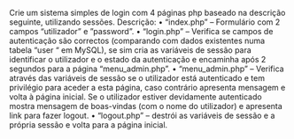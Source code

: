 Crie um sistema simples de login com 4 páginas php baseado na descrição seguinte, utilizando sessões.
Descrição:
• “index.php” – Formulário com 2 campos “utilizador” e ”password”.
• “login.php” – Verifica se campos de autenticação são correctos (comparando com dados existentes numa tabela “user
“ em MySQL), se sim cria as variáveis de sessão para identificar o utilizador e o estado da autenticação e encaminha
após 2 segundos para a página “menu_admin.php”.
• “menu_admin.php” – Verifica através das variáveis de sessão se o utilizador está autenticado e tem privilégio para
aceder a esta página, caso contrário apresenta mensagem e volta à página inicial. Se o utilizador estiver devidamente
autenticado mostra mensagem de boas-vindas (com o nome do utilizador) e apresenta link para fazer logout.
• “logout.php” – destrói as variáveis de sessão e a própria sessão e volta para a página inicial.